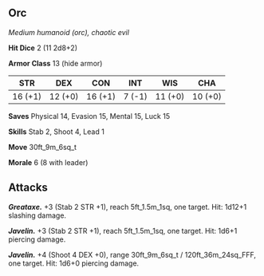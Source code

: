 ## Orc

*Medium humanoid (orc), chaotic evil*

**Hit Dice** 2 (11 2d8+2)

**Armor Class** 13 (hide armor)

| STR     | DEX     | CON     | INT     | WIS     | CHA     |
|---------|---------|---------|---------|---------|---------|
| 16 (+1) | 12 (+0) | 16 (+1) |  7 (-1) | 11 (+0) | 10 (+0) |

**Saves** Physical 14, Evasion 15, Mental 15, Luck 15

**Skills** Stab 2, Shoot 4, Lead 1

**Move** 30ft\_9m\_6sq\_t

**Morale** 6 (8 with leader)

## Attacks

***Greataxe.*** +3 (Stab 2 STR +1), reach 5ft\_1.5m\_1sq, one target. Hit: 1d12+1 slashing damage.

***Javelin.*** +3 (Stab 2 STR +1), reach 5ft\_1.5m\_1sq, one target. Hit: 1d6+1 piercing damage.

***Javelin.*** +4 (Shoot 4 DEX +0), range 30ft\_9m\_6sq\_t / 120ft\_36m\_24sq\_FFF, one target. Hit: 1d6+0 piercing damage.

